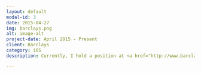 ```yaml
---
layout: default
modal-id: 3
date: 2015-04-27
img: barclays.png
alt: image-alt
project-date: April 2015 - Present
client: Barclays
category: iOS
description: Currently, I hold a position at <a href="http://www.barclays.com/" target="_blank" rel="nofollow">Barclays</a> as an iOS Developer in Dallas, TX. <br> <p></p>

---
```

